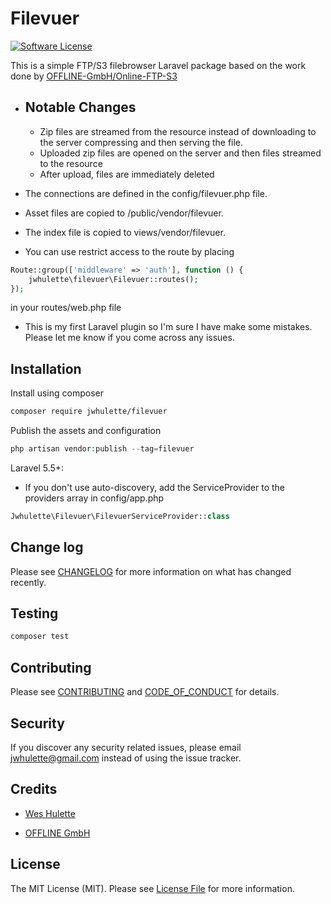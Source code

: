 # Filevuer

<!-- [![Latest Version on Packagist][ico-version]][link-packagist] -->

[![Software License][ico-license]](LICENSE.md)

<!-- [![Build Status][ico-travis]][link-travis] -->
<!-- [![Coverage Status][ico-scrutinizer]][link-scrutinizer] -->
<!-- [![Quality Score][ico-code-quality]][link-code-quality] -->
<!-- [![Total Downloads][ico-downloads]][link-downloads] -->

This is a simple FTP/S3 filebrowser Laravel package based on the work done by [OFFLINE-GmbH/Online-FTP-S3](https://github.com/OFFLINE-GmbH/Online-FTP-S3)

-   ## Notable Changes

    -   Zip files are streamed from the resource instead of downloading to the server compressing and then serving the file.
    -   Uploaded zip files are opened on the server and then files streamed to the resource
    -   After upload, files are immediately deleted

-   The connections are defined in the config/filevuer.php file.
-   Asset files are copied to /public/vendor/filevuer.
-   The index file is copied to views/vendor/filevuer.
-   You can use restrict access to the route by placing

```PHP
Route::group(['middleware' => 'auth'], function () {
    jwhulette\filevuer\Filevuer::routes();
});
```

in your routes/web.php file

-   This is my first Laravel plugin so I'm sure I have make some mistakes. Please let me know if you come across any issues.

## Installation

Install using composer

```bash
composer require jwhulette/filevuer
```

Publish the assets and configuration

```PHP
php artisan vendor:publish --tag=filevuer
```

Laravel 5.5+:

-   If you don't use auto-discovery, add the ServiceProvider to the providers array in config/app.php

```PHP
Jwhulette\Filevuer\FilevuerServiceProvider::class
```

## Change log

Please see [CHANGELOG](CHANGELOG.md) for more information on what has changed recently.

## Testing

```bash
composer test
```

## Contributing

Please see [CONTRIBUTING](CONTRIBUTING.md) and [CODE_OF_CONDUCT](CODE_OF_CONDUCT.md) for details.

## Security

If you discover any security related issues, please email jwhulette@gmail.com instead of using the issue tracker.

## Credits

-   [Wes Hulette](https://github.com/jwhulette)

-   [OFFLINE GmbH](https://github.com/OFFLINE-GmbH/Online-FTP-S3)

<!-- - [All Contributors][link-contributors] -->

## License

The MIT License (MIT). Please see [License File](LICENSE.md) for more information.

[ico-version]: https://img.shields.io/packagist/v/:vendor/:package_name.svg?style=flat-square
[ico-license]: https://img.shields.io/badge/license-MIT-brightgreen.svg?style=flat-square
[ico-travis]: https://img.shields.io/travis/:vendor/:package_name/master.svg?style=flat-square
[ico-scrutinizer]: https://img.shields.io/scrutinizer/coverage/g/:vendor/:package_name.svg?style=flat-square
[ico-code-quality]: https://img.shields.io/scrutinizer/g/:vendor/:package_name.svg?style=flat-square
[ico-downloads]: https://img.shields.io/packagist/dt/:vendor/:package_name.svg?style=flat-square
[link-packagist]: https://packagist.org/packages/:vendor/:package_name
[link-travis]: https://travis-ci.org/:vendor/:package_name
[link-scrutinizer]: https://scrutinizer-ci.com/g/:vendor/:package_name/code-structure
[link-code-quality]: https://scrutinizer-ci.com/g/:vendor/:package_name
[link-downloads]: https://packagist.org/packages/:vendor/:package_name
[link-author]: https://github.com/:author_username
[link-contributors]: ../../contributors
